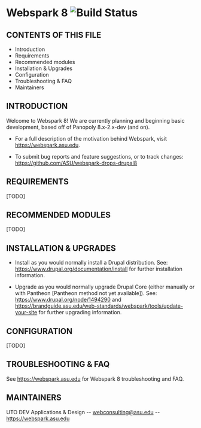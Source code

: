 # Webspark 8 ![Build Status](https://travis-ci.org/ASU/webspark-drops-drupal8.svg?branch=master)

CONTENTS OF THIS FILE
---------------------

 * Introduction
 * Requirements
 * Recommended modules
 * Installation & Upgrades
 * Configuration
 * Troubleshooting & FAQ
 * Maintainers



INTRODUCTION
------------

 Welcome to Webspark 8! We are currently planning and beginning basic
 development, based off of Panopoly 8.x-2.x-dev (and on).

  * For a full description of the motivation behind Webspark, visit
    https://webspark.asu.edu.

  * To submit bug reports and feature suggestions, or to track changes:
    https://github.com/ASU/webspark-drops-drupal8



REQUIREMENTS
------------

 [TODO]



RECOMMENDED MODULES
-------------------

 [TODO]



INSTALLATION & UPGRADES
-----------------------

  * Install as you would normally install a Drupal distribution. See:
    https://www.drupal.org/documentation/install for further installation
    information.

  * Upgrade as you would normally upgrade Drupal Core (either manually or with
    Pantheon [Pantheon method not yet available]). See:
    https://www.drupal.org/node/1494290 and
    https://brandguide.asu.edu/web-standards/webspark/tools/update-your-site for
    further upgrading information.



CONFIGURATION
-------------

 [TODO]



TROUBLESHOOTING & FAQ
---------------------

 See https://webspark.asu.edu for Webspark 8 troubleshooting and FAQ.



MAINTAINERS
-----------

 UTO DEV Applications & Design -- webconsulting@asu.edu -- https://webspark.asu.edu
